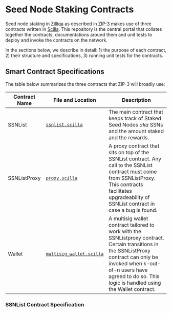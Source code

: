 # Seed Node Staking Contracts

Seed node staking in [Zilliqa](https://scilla.readthedocs.io/en/latest/) as described in [ZIP-3](https://github.com/Zilliqa/ZIP/blob/master/zips/zip-3.md) makes use of three contracts written in [Scilla](https://scilla.readthedocs.io/en/latest/). This repository is the central portal that collates together the contracts, documentations around them and unit tests to deploy and invoke the contracts on the network.

In the sections below, we describe in detail: 1) the purpose of each contract, 2) their structure and specifications, 3) running unit tests for the contracts.

## Smart Contract Specifications

The table below summarizes the three contracts that ZIP-3 will broadly use:


| Contract Name | File and Location | Description |
|--|--| --|
|SSNList| [`ssnlist.scilla`](./contracts/ssnlist.scilla)  | The main contract that keeps track of Staked Seed Nodes _aka_ SSNs and the amount staked and the rewards.|
|SSNListProxy| [`proxy.scilla`](./contracts/proxy.scilla)  | A proxy contract that sits on top of the SSNList contract. Any call to the SSNList contract must come from SSNListProxy. This contracts facilitates upgradeability of SSNList contract in case a bug is found.|
|Wallet| [`multisig_wallet.scilla`](./contracts/multisig_wallet.scilla)  | A multisig wallet contract tailored to work with the SSNListproxy contract. Certain transitions in the SSNListProxy contract can only be invoked when k-out-of-n users have agreed to do so. This logic is handled using the Wallet contract. |

### SSNList Contract Specification




